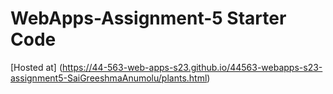 # WebApps-Assignment-5 Starter Code
[Hosted at] (https://44-563-web-apps-s23.github.io/44563-webapps-s23-assignment5-SaiGreeshmaAnumolu/plants.html)
